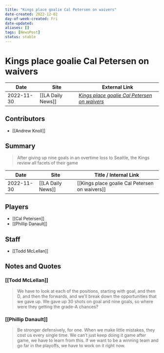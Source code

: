 ```yaml
---
title: "Kings place goalie Cal Petersen on waivers"
date-created: 2022-12-02
day-of-week-created: Fri
date-updated: 
aliases: []
tags: [NewsPost]
status: stable
---
```


# Kings place goalie Cal Petersen on waivers

| Date       | Site              | External Link                                                                                                                    |
| ---------- | ----------------- | -------------------------------------------------------------------------------------------------------------------------------- |
| 2022-11-30 | [[LA Daily News]] | [*Kings place goalie Cal Petersen on waivers*](https://www.dailynews.com/2022/11/30/kings-place-goalie-cal-petersen-on-waivers/) |

## Contributors
- [[Andrew Knoll]]

## Summary
> After giving up nine goals in an overtime loss to Seattle, the Kings review all facets of their game

| Date       | Site              | Title / Internal Link                          |
| ---------- | ----------------- | ---------------------------------------------- |
| 2022-11-30 | [[LA Daily News]] | [[Kings place goalie Cal Petersen on waivers]] |

## Players
- [[Cal Petersen]]
- [[Phillip Danault]]

## Staff
- [[Todd McLellan]]

## Notes and Quotes
### [[Todd McLellan]]
> We have to look at each of the positions, starting with goal, and then D, and then the forwards, and we’ll break down the opportunities that we gave up. We gave up 30 shots on goal and nine goals, so where were they getting the grade-A chances?

### [[Phillip Danault]]
> Be stronger defensively, for one. When we make little mistakes, they cost us every single time. We can’t just keep doing it game after game, we have to learn from this. If we want to be a winning team and go far in the playoffs, we have to work on it right now.



